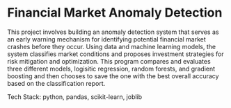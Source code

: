 # Financial Market Anomaly Detection

This project involves building an anomaly detection system that serves as an early warning mechanism for identifying potential financial market crashes before they occur. Using data and machine learning models, the system classifies market conditions and proposes investment strategies for risk mitigation and optimization. This program compares and evaluates three different models, logisitic regression, random forests, and gradient boosting and then chooses to save the one with the best overall accuracy based on the classification report.


Tech Stack: python, pandas, scikit-learn, joblib
